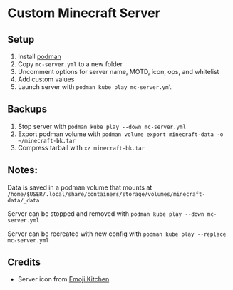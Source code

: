 # Custom Minecraft Server

## Setup
1. Install [podman](https://podman.io/)
2. Copy `mc-server.yml` to a new folder
3. Uncomment options for server name, MOTD, icon, ops, and whitelist
4. Add custom values
5. Launch server with `podman kube play mc-server.yml`

## Backups
1. Stop server with `podman kube play --down mc-server.yml`
2. Export podman volume with `podman volume export minecraft-data -o ~/minecraft-bk.tar`
3. Compress tarball with `xz minecraft-bk.tar`

## Notes:

Data is saved in a podman volume that mounts at `/home/$USER/.local/share/containers/storage/volumes/minecraft-data/_data`

Server can be stopped and removed with `podman kube play --down mc-server.yml`

Server can be recreated with new config with `podman kube play --replace mc-server.yml`

## Credits
- Server icon from [Emoji Kitchen](https://emojikitchen.dev/)
